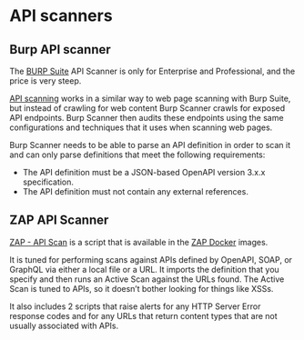 # API scanners

## Burp API scanner

The [BURP Suite](../webapp/burp.md) API Scanner is only for Enterprise and Professional, and the price is very steep.

[API scanning](https://portswigger.net/burp/documentation/scanner/scanning-apis) works in a similar way to web page scanning with Burp Suite, but instead of crawling for web content Burp Scanner crawls for exposed API endpoints. Burp Scanner then audits these endpoints using the same configurations and techniques that it uses when scanning web pages.

Burp Scanner needs to be able to parse an API definition in order to scan it and can only parse definitions that meet the following requirements:

* The API definition must be a JSON-based OpenAPI version 3.x.x specification.
* The API definition must not contain any external references.

## ZAP API Scanner

[ZAP - API Scan](https://www.zaproxy.org/docs/docker/api-scan/) is a script that is available in the [ZAP Docker](https://www.zaproxy.org/docs/docker/about/) images.

It is tuned for performing scans against APIs defined by OpenAPI, SOAP, or GraphQL via either a local file or a URL. It imports the definition that you specify and then runs an Active Scan against the URLs found. The Active Scan is tuned to APIs, so it doesn’t bother looking for things like XSSs.

It also includes 2 scripts that raise alerts for any HTTP Server Error response codes and for any URLs that return content types that are not usually associated with APIs.
